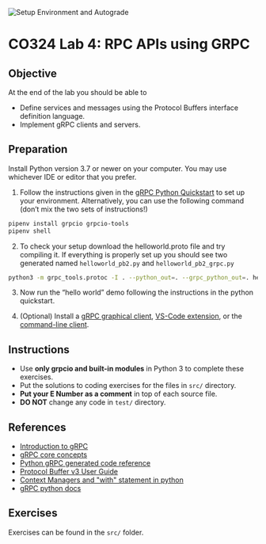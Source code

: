 ![Setup Environment and Autograde](../../actions/workflows/workflow.yml/badge.svg)
# CO324 Lab 4: RPC APIs using GRPC

## Objective
At the end of the lab you should be able to
* Define services and messages using the Protocol Buffers interface definition language.
* Implement gRPC clients and servers.


## Preparation
Install Python version 3.7 or newer on your computer. You may use whichever IDE or editor that you prefer.

1. Follow the instructions given in the [gRPC Python Quickstart](https://www.grpc.io/docs/languages/python/quickstart/) to set up your environment.   Alternatively, you can use the following command (don’t mix the two sets of instructions!)
```bash
pipenv install grpcio grpcio-tools
pipenv shell
```

2. To check your setup download the helloworld.proto file and try compiling it. If everything is properly set up you should see two generated named `helloworld_pb2.py` and `helloworld_pb2_grpc.py`
```bash
python3 -m grpc_tools.protoc -I . --python_out=. --grpc_python_out=. helloworld.proto
```

3. Now  run the “hello world” demo following the instructions in the python quickstart.

4. (Optional) Install a [gRPC graphical client](https://github.com/uw-labs/bloomrpc), [VS-Code extension](https://github.com/oslabs-beta/tropicRPC), or the [command-line client](https://github.com/fullstorydev/grpcurl).

## Instructions
* Use **only grpcio and built-in modules** in Python 3 to complete these exercises.
* Put the solutions to coding exercises for the files in `src/` directory.
* **Put your E Number as a comment** in top of each source file.
* **DO NOT** change any code in `test/` directory.


## References
* [Introduction to gRPC](https://grpc.io/docs/what-is-grpc/introduction/)
* [gRPC core concepts](https://grpc.io/docs/what-is-grpc/core-concepts/)
* [Python gRPC generated code reference](https://developers.google.com/protocol-buffers/docs/reference/python-generated)
* [Protocol Buffer v3 User Guide](https://developers.google.com/protocol-buffers/docs/proto3)
* [Context Managers and "with" statement in python](https://dbader.org/blog/python-context-managers-and-with-statement)
* [gRPC python docs](https://grpc.io/docs/languages/python/)


## Exercises

Exercises can be found in the `src/` folder.
